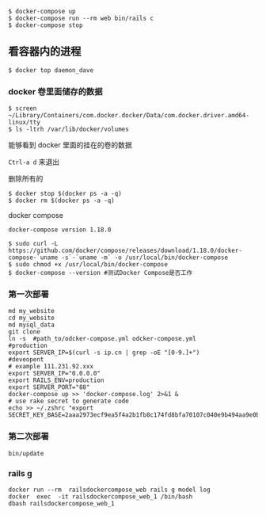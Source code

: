 ```shell
$ docker-compose up
$ docker-compose run --rm web bin/rails c
$ docker-compose stop
```

## 看容器内的进程

```shell
$ docker top daemon_dave	
```

### docker 卷里面储存的数据

```shell
$ screen ~/Library/Containers/com.docker.docker/Data/com.docker.driver.amd64-linux/tty
$ ls -ltrh /var/lib/docker/volumes
```

能够看到 docker 里面的挂在的卷的数据

`Ctrl-a d` 来退出

删除所有的

```shell
$ docker stop $(docker ps -a -q)
$ docker rm $(docker ps -a -q)
```

docker compose

`docker-compose version 1.18.0`

```shell
$ sudo curl -L https://github.com/docker/compose/releases/download/1.18.0/docker-compose-`uname -s`-`uname -m` -o /usr/local/bin/docker-compose
$ sudo chmod +x /usr/local/bin/docker-compose
$ docker-compose --version #测试Docker Compose是否工作
```

### 第一次部署

```shell
md my_website
cd my_website
md mysql_data
git clone
ln -s  #path_to/odcker-compose.yml odcker-compose.yml
#production
export SERVER_IP=$(curl -s ip.cn | grep -oE "[0-9.]+")
#deveopent
# example 111.231.92.xxx
export SERVER_IP="0.0.0.0"
export RAILS_ENV=production
export SERVER_PORT="88"
docker-compose up >> 'docker-compose.log' 2>&1 &
# use rake secret to generate code
echo >> ~/.zshrc "export SECRET_KEY_BASE=2aaa2973ecf9ea5f4a2b1fb8c174fd8bfa70107c040e9b494aa9e0b73589b14e3fc12780ab9b3522b8f12ef166b67663a70c2ff7867f4c22430d7ab541304db4"

```

### 第二次部署

```shell
bin/update
```

### rails g 
```shell
docker run --rm  railsdockercompose_web rails g model log
docker  exec  -it railsdockercompose_web_1 /bin/bash
dbash railsdockercompose_web_1
```

